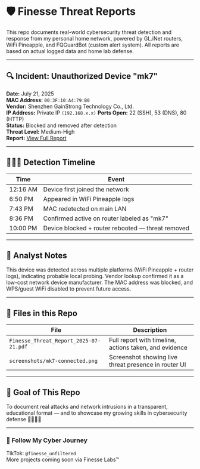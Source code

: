 # 🛡️ Finesse Threat Reports

This repo documents real-world cybersecurity threat detection and response from my personal home network, powered by GL.iNet routers, WiFi Pineapple, and FQGuardBot (custom alert system). All reports are based on actual logged data and home lab defense.

---

## 🔍 Incident: Unauthorized Device "mk7"
**Date:** July 21, 2025  
**MAC Address:** `00:3F:10:A4:79:B0`  
**Vendor:** Shenzhen GainStrong Technology Co., Ltd.  
**IP Address:** Private IP `(192.168.x.x)` 
**Ports Open:** 22 (SSH), 53 (DNS), 80 (HTTP)  
**Status:** Blocked and removed after detection  
**Threat Level:** Medium-High  
**Report:** [View Full Report](./Finesse_Incident_Report_072125_FINAL.pdf)





---

## 🕵🏽‍♀️ Detection Timeline

| Time | Event |
|------|-------|
| 12:16 AM | Device first joined the network |
| 6:50 PM | Appeared in WiFi Pineapple logs |
| 7:43 PM | MAC redetected on main LAN |
| 8:36 PM | Confirmed active on router labeled as "mk7" |
| 10:00 PM | Device blocked + router rebooted — threat removed |

---

## 🧠 Analyst Notes

This device was detected across multiple platforms (WiFi Pineapple + router logs), indicating probable local probing. Vendor lookup confirmed it as a low-cost network device manufacturer. The MAC address was blocked, and WPS/guest WiFi disabled to prevent future access.

---

## 📁 Files in this Repo

| File | Description |
|------|-------------|
| `Finesse_Threat_Report_2025-07-21.pdf` | Full report with timeline, actions taken, and evidence |
| `screenshots/mk7-connected.png` | Screenshot showing live threat presence in router UI |

---

## 🎯 Goal of This Repo
To document real attacks and network intrusions in a transparent, educational format — and to showcase my growing skills in cybersecurity defense 👩🏾‍💻🔥

---

### 📲 Follow My Cyber Journey  
TikTok: `@finesse_unfiltered`  
More projects coming soon via Finesse Labs™
